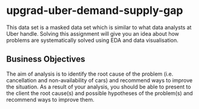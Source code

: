 # upgrad-uber-demand-supply-gap
This data set is a masked data set which is similar to what data analysts at Uber handle. Solving this assignment will give you an idea about how problems are systematically solved using EDA and data visualisation. 

## Business Objectives
The aim of analysis is to identify the root cause of the problem (i.e. cancellation and non-availability of cars) and recommend ways to improve the situation. As a result of your analysis, you should be able to present to the client the root cause(s) and possible hypotheses of the problem(s) and recommend ways to improve them.  
